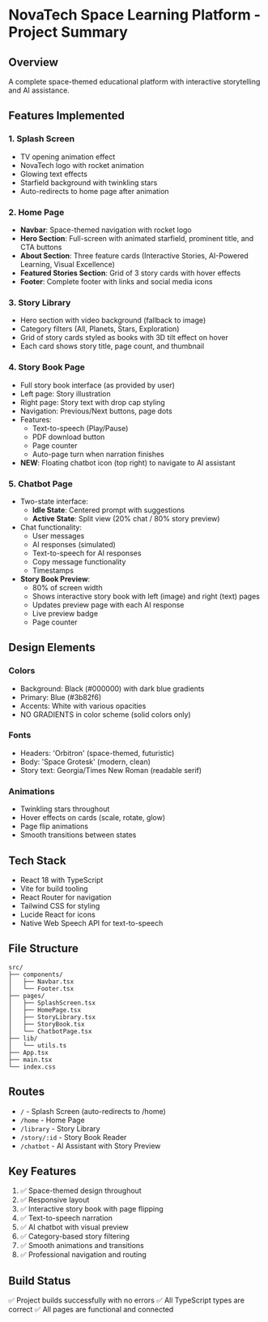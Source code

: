 # NovaTech Space Learning Platform - Project Summary

## Overview
A complete space-themed educational platform with interactive storytelling and AI assistance.

## Features Implemented

### 1. Splash Screen
- TV opening animation effect
- NovaTech logo with rocket animation
- Glowing text effects
- Starfield background with twinkling stars
- Auto-redirects to home page after animation

### 2. Home Page
- **Navbar**: Space-themed navigation with rocket logo
- **Hero Section**: Full-screen with animated starfield, prominent title, and CTA buttons
- **About Section**: Three feature cards (Interactive Stories, AI-Powered Learning, Visual Excellence)
- **Featured Stories Section**: Grid of 3 story cards with hover effects
- **Footer**: Complete footer with links and social media icons

### 3. Story Library
- Hero section with video background (fallback to image)
- Category filters (All, Planets, Stars, Exploration)
- Grid of story cards styled as books with 3D tilt effect on hover
- Each card shows story title, page count, and thumbnail

### 4. Story Book Page
- Full story book interface (as provided by user)
- Left page: Story illustration
- Right page: Story text with drop cap styling
- Navigation: Previous/Next buttons, page dots
- Features:
  - Text-to-speech (Play/Pause)
  - PDF download button
  - Page counter
  - Auto-page turn when narration finishes
- **NEW**: Floating chatbot icon (top right) to navigate to AI assistant

### 5. Chatbot Page
- Two-state interface:
  - **Idle State**: Centered prompt with suggestions
  - **Active State**: Split view (20% chat / 80% story preview)
- Chat functionality:
  - User messages
  - AI responses (simulated)
  - Text-to-speech for AI responses
  - Copy message functionality
  - Timestamps
- **Story Book Preview**: 
  - 80% of screen width
  - Shows interactive story book with left (image) and right (text) pages
  - Updates preview page with each AI response
  - Live preview badge
  - Page counter

## Design Elements

### Colors
- Background: Black (#000000) with dark blue gradients
- Primary: Blue (#3b82f6)
- Accents: White with various opacities
- NO GRADIENTS in color scheme (solid colors only)

### Fonts
- Headers: 'Orbitron' (space-themed, futuristic)
- Body: 'Space Grotesk' (modern, clean)
- Story text: Georgia/Times New Roman (readable serif)

### Animations
- Twinkling stars throughout
- Hover effects on cards (scale, rotate, glow)
- Page flip animations
- Smooth transitions between states

## Tech Stack
- React 18 with TypeScript
- Vite for build tooling
- React Router for navigation
- Tailwind CSS for styling
- Lucide React for icons
- Native Web Speech API for text-to-speech

## File Structure
```
src/
├── components/
│   ├── Navbar.tsx
│   └── Footer.tsx
├── pages/
│   ├── SplashScreen.tsx
│   ├── HomePage.tsx
│   ├── StoryLibrary.tsx
│   ├── StoryBook.tsx
│   └── ChatbotPage.tsx
├── lib/
│   └── utils.ts
├── App.tsx
├── main.tsx
└── index.css
```

## Routes
- `/` - Splash Screen (auto-redirects to /home)
- `/home` - Home Page
- `/library` - Story Library
- `/story/:id` - Story Book Reader
- `/chatbot` - AI Assistant with Story Preview

## Key Features
1. ✅ Space-themed design throughout
2. ✅ Responsive layout
3. ✅ Interactive story book with page flipping
4. ✅ Text-to-speech narration
5. ✅ AI chatbot with visual preview
6. ✅ Category-based story filtering
7. ✅ Smooth animations and transitions
8. ✅ Professional navigation and routing

## Build Status
✅ Project builds successfully with no errors
✅ All TypeScript types are correct
✅ All pages are functional and connected
